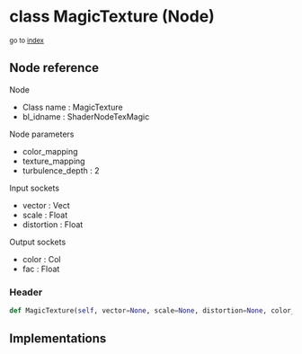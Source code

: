 # class MagicTexture (Node)

<sub>go to [index](/docs/index.md)</sub>

## Node reference

Node
 - Class name : MagicTexture
 - bl_idname : ShaderNodeTexMagic

Node parameters
 - color_mapping
 - texture_mapping
 - turbulence_depth : 2

Input sockets
 - vector : Vect
 - scale : Float
 - distortion : Float

Output sockets
 - color : Col
 - fac : Float

### Header

``` python
def MagicTexture(self, vector=None, scale=None, distortion=None, color_mapping=None, texture_mapping=None, turbulence_depth=2, node_label=None, node_color=None):
```

## Implementations



